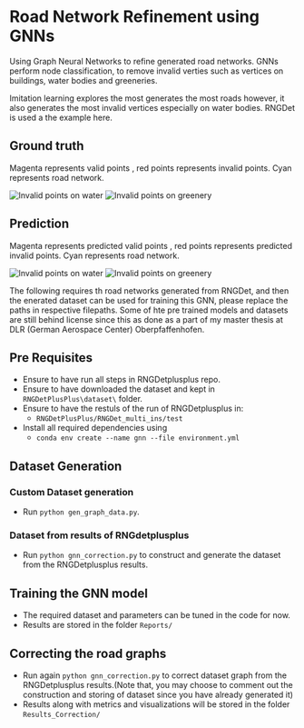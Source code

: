 # Road Network Refinement using GNNs

Using Graph Neural Networks to refine generated road networks. GNNs perform node 
classification, to remove invalid verties such as vertices on buildings, water bodies
and greeneries. 

Imitation learning explores the most generates the most roads however, it also
generates the most invalid vertices especially on water bodies. RNGDet is used a the example here. 

## Ground truth

Magenta represents valid points , red points represents invalid points. Cyan represents road network. 

![Invalid points on water](static/11_invver_gt.png)
![Invalid points on greenery](static/0_invver_pred.png)


## Prediction

Magenta represents predicted  valid points , red points represents predicted invalid points. Cyan represents road network. 

![Invalid points on water](static/11_invver_pred.png)
![Invalid points on greenery](static/0_invver_pred.png)


The following requires th road networks generated from RNGDet, and then the enerated dataset can be used for training this GNN, please replace the paths in respective filepaths. Some of hte pre trained models and datasets  are still behind license since this as done as a part of my master thesis at DLR (German Aerospace Center) Oberpfaffenhofen. 

## Pre Requisites

- Ensure to have run all steps in RNGDetplusplus repo.  
- Ensure to have downloaded the dataset and kept in `RNGDetPlusPlus\dataset\` folder. 
- Ensure to have the restuls of the run of RNGDetplusplus in:
    - `RNGDetPlusPlus/RNGDet_multi_ins/test`
- Install all required dependencies using 
    - `conda env create --name gnn --file environment.yml`

## Dataset Generation

### Custom Dataset generation 
- Run  `python gen_graph_data.py`.

### Dataset from results of RNGdetplusplus
- Run `python gnn_correction.py` to construct and generate the dataset from the RNGDetplusplus results.

## Training the GNN model
- The required dataset and parameters can be tuned in the code for now. 
- Results are stored in the folder `Reports/`

## Correcting the road graphs 

- Run again `python gnn_correction.py` to correct  dataset graph from the RNGDetplusplus results.(Note that, you may choose to comment out the construction and storing of dataset since you have already generated it)
- Results along with metrics and visualizations will be stored in the folder 
 `Results_Correction/`